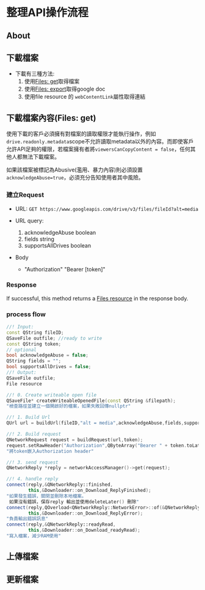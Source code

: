 # 整理API操作流程

## About

## 下載檔案

- 下載有三種方法:
  1. 使用[Files: get](https://developers.google.com/drive/api/v3/reference/files/get)取得檔案
  2. 使用[Files: export](https://developers.google.com/drive/api/v3/reference/files/export)取得google doc
  3. 使用file resource 的 `webContentLink`屬性取得連結

## 下載檔案內容(Files: get)

使用下載的客戶必須擁有對檔案的讀取權限才能執行操作，例如`drive.readonly.metadata`scope不允許讀取metadata以外的內容。而即使客戶允許API足夠的權限，若檔案擁有者將`viewersCanCopyContent = false`，任何其他人都無法下載檔案。

如果該檔案被標記為Abusive(濫用、暴力內容)則必須設置`acknowledgeAbuse=true`，必須充分告知使用者其中風險。

### 建立Request

- URL: `GET https://www.googleapis.com/drive/v3/files/fileId?alt=media`
- URL query:
  1. acknowledgeAbuse boolean
  2. fields string
  3. supportsAllDrives boolean

- Body
  - "Authorization" "Bearer [token]"

### Response

If successful, this method returns a [Files resource](https://developers.google.com/drive/api/v3/reference/files#resource) in the response body.

### process flow

``` C++
//! Input:
const QString fileID;
QSaveFile outfile; //ready to write
const QString token;
// optional
bool acknowledgeAbuse = false;
QString fields = "";
bool supportsAllDrives = false;
//! Output:
QSaveFile outfile;
File resource

//! 0. Create writeable open file
QSaveFile* createWriteableOpenedFile(const QString &filepath);
"檢查路徑並建立一個開啟好的檔案，如果失敗回傳nullptr"

//! 1. Build Url
QUrl url = buildUrl(fileID,"alt = media",acknowledgeAbuse,fields,supportsAllDrives);

//! 2. Build request
QNetworkRequest request = buildRequest(url,token);
request.setRawHeader("Authorization",QByteArray("Bearer " + token.toLatin1()));
"將token嵌入Authorization header"

//! 3. send request
QNetworkReply *reply = networkAccessManager()->get(request);

//! 4. handle reply
connect(reply,&QNetworkReply::finished,
        this,&Downloader::on_Download_ReplyFinished);
"如果發生錯誤，關閉並刪除本地檔案。
 如果沒有錯誤，保存reply 輸出並使用deleteLater() 刪除"
connect(reply,QOverload<QNetworkReply::NetworkError>::of(&QNetworkReply::error),
        this,&Downloader::on_Download_ReplyError);
"負責輸出錯誤訊息"
connect(reply,&QNetworkReply::readyRead,
        this,&Downloader::on_Download_readyRead);
"寫入檔案，減少RAM使用"
```

## 上傳檔案

## 更新檔案
